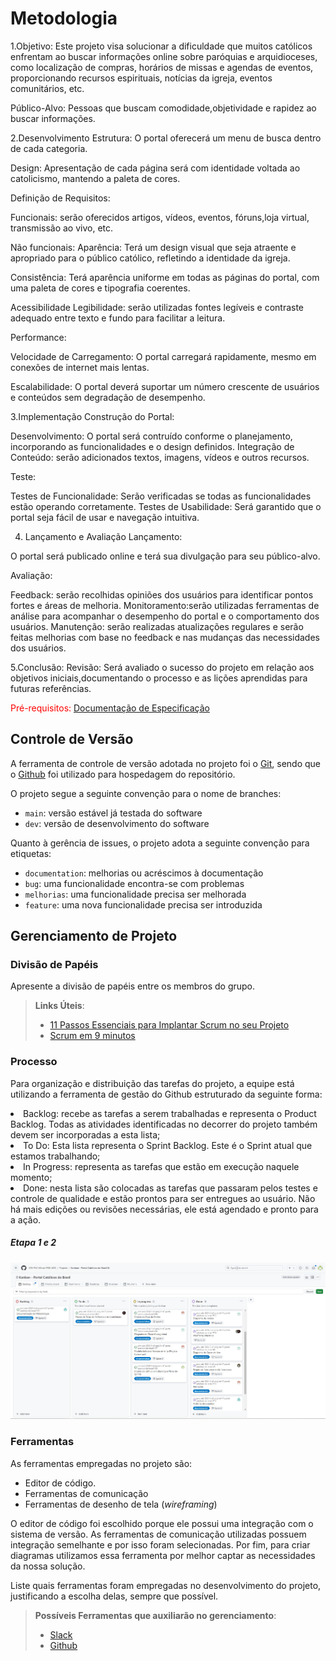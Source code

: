 
# Metodologia
 1.Objetivo:
Este projeto visa solucionar a dificuldade que muitos católicos enfrentam ao buscar informações online sobre paróquias e arquidioceses, como localização de compras, horários de missas e agendas de eventos, proporcionando recursos espirituais, notícias da igreja, eventos comunitários, etc.

 Público-Alvo:
Pessoas que buscam comodidade,objetividade e rapidez ao buscar informações.

 2.Desenvolvimento
Estrutura:
O portal oferecerá um menu de busca dentro de cada categoria.

Design:
Apresentação de cada página será com identidade voltada ao catolicismo, mantendo a paleta de cores.

 Definição de Requisitos:

 Funcionais:
 serão oferecidos artigos, vídeos, eventos, fóruns,loja virtual, transmissão ao vivo, etc.

Não funcionais:
Aparência:
 Terá um design visual que seja atraente e apropriado para o público católico, refletindo a identidade da igreja.

 Consistência:
 Terá aparência uniforme em todas as páginas do portal, com uma paleta de cores e tipografia coerentes.

 Acessibilidade
 Legibilidade: serão utilizadas fontes legíveis e contraste adequado entre texto e fundo para facilitar a leitura.

 Performance:

 Velocidade de Carregamento: O portal carregará rapidamente, mesmo em conexões de internet mais lentas.

 Escalabilidade: O portal deverá suportar um número crescente de usuários e conteúdos sem degradação de desempenho.

  3.Implementação
Construção do Portal:

Desenvolvimento: O portal será contruído conforme o planejamento, incorporando as funcionalidades e o design definidos.
Integração de Conteúdo: serão adicionados textos, imagens, vídeos e outros recursos.

Teste:

Testes de Funcionalidade: Serão verificadas se todas as funcionalidades estão operando corretamente.
Testes de Usabilidade: Será garantido que o portal seja fácil de usar e navegação intuitiva.

 4. Lançamento e Avaliação
Lançamento:

O portal será publicado online e terá sua divulgação para seu público-alvo.

Avaliação:

Feedback: serão recolhidas opiniões dos usuários para identificar pontos fortes e áreas de melhoria.
Monitoramento:serão utilizadas ferramentas de análise para acompanhar o desempenho do portal e o comportamento dos usuários.
Manutenção:
serão realizadas atualizações regulares e serão feitas melhorias com base no feedback e nas mudanças das necessidades dos usuários.

 5.Conclusão:
Revisão:
Será avaliado o sucesso do projeto em relação aos objetivos iniciais,documentando o processo e as lições aprendidas para futuras referências.

<span style="color:red">Pré-requisitos: <a href="02-Especificação do Projeto.md"> Documentação de Especificação</a></span>

## Controle de Versão

A ferramenta de controle de versão adotada no projeto foi o
[Git](https://git-scm.com/), sendo que o [Github](https://github.com)
foi utilizado para hospedagem do repositório.

O projeto segue a seguinte convenção para o nome de branches:

- `main`: versão estável já testada do software
- `dev`: versão de desenvolvimento do software

Quanto à gerência de issues, o projeto adota a seguinte convenção para
etiquetas:

- `documentation`: melhorias ou acréscimos à documentação
- `bug`: uma funcionalidade encontra-se com problemas
- `melhorias`: uma funcionalidade precisa ser melhorada
- `feature`: uma nova funcionalidade precisa ser introduzida

<!--Discuta como a configuração do projeto foi feita na ferramenta de versionamento escolhida. Exponha como a gerência de tags, merges, commits e branchs é realizada. Discuta como a gerência de issues foi realizada.

> **Links Úteis**:
> - [Tutorial GitHub](https://guides.github.com/activities/hello-world/)
> - [Git e Github](https://www.youtube.com/playlist?list=PLHz_AreHm4dm7ZULPAmadvNhH6vk9oNZA)
>  - [Comparando fluxos de trabalho](https://www.atlassian.com/br/git/tutorials/comparing-workflows)
> - [Understanding the GitHub flow](https://guides.github.com/introduction/flow/)
> - [The gitflow workflow - in less than 5 mins](https://www.youtube.com/watch?v=1SXpE08hvGs) -->

## Gerenciamento de Projeto

### Divisão de Papéis

Apresente a divisão de papéis entre os membros do grupo.

> **Links Úteis**:
> - [11 Passos Essenciais para Implantar Scrum no seu 
> Projeto](https://mindmaster.com.br/scrum-11-passos/)
> - [Scrum em 9 minutos](https://www.youtube.com/watch?v=XfvQWnRgxG0)

### Processo

Para organização e distribuição das tarefas do projeto, a equipe está utilizando a ferramenta de gestão do Github estruturado da seguinte forma:

<li>Backlog: recebe as tarefas a serem trabalhadas e representa o Product Backlog. Todas as atividades identificadas no decorrer do projeto também devem ser incorporadas a esta lista;
<li>To Do: Esta lista representa o Sprint Backlog. Este é o Sprint atual que estamos trabalhando;
<li>In Progress: representa as tarefas que estão em execução naquele momento;
<li>Done: nesta lista são colocadas as tarefas que passaram pelos testes e controle de qualidade e estão prontos para ser entregues ao usuário. Não há mais edições ou revisões necessárias, ele está agendado e pronto para a ação.

<h5>Etapa 1 e 2</h5>
 
<img src="../docs/img/KANBAN etapa 1 e 2.jpg">


### Ferramentas

As ferramentas empregadas no projeto são:

- Editor de código.
- Ferramentas de comunicação
- Ferramentas de desenho de tela (_wireframing_)

O editor de código foi escolhido porque ele possui uma integração com o
sistema de versão. As ferramentas de comunicação utilizadas possuem
integração semelhante e por isso foram selecionadas. Por fim, para criar
diagramas utilizamos essa ferramenta por melhor captar as
necessidades da nossa solução.

Liste quais ferramentas foram empregadas no desenvolvimento do projeto, justificando a escolha delas, sempre que possível.
 
> **Possíveis Ferramentas que auxiliarão no gerenciamento**: 
> - [Slack](https://slack.com/)
> - [Github](https://github.com/)
